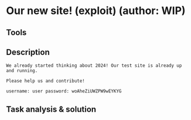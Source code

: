# Our new site! (exploit) (author: WIP)

## Tools

## Description

```shell
We already started thinking about 2024! Our test site is already up and running.

Please help us and contribute!

username: user password: woAheZiUWZPW9wEYKYG
```

## Task analysis & solution

